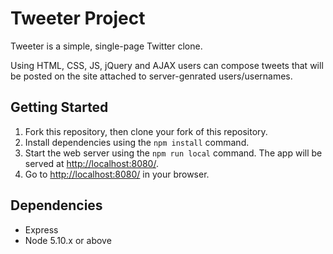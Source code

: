 # Tweeter Project

Tweeter is a simple, single-page Twitter clone.

Using HTML, CSS, JS, jQuery and AJAX users can compose tweets that will be posted on the site attached to server-genrated users/usernames.

## Getting Started

1. Fork this repository, then clone your fork of this repository.
2. Install dependencies using the `npm install` command.
3. Start the web server using the `npm run local` command. The app will be served at <http://localhost:8080/>.
4. Go to <http://localhost:8080/> in your browser.

## Dependencies

- Express
- Node 5.10.x or above


